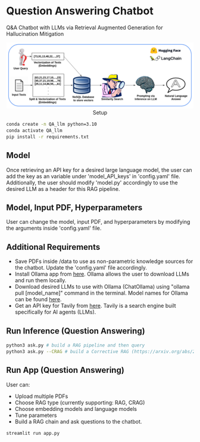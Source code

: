 # Question Answering Chatbot
Q&A Chatbot with LLMs via Retrieval Augmented Generation for Hallucination Mitigation
<p align="center">
  <img src="https://github.com/sjhpark/QuestionAnswering-LLM/blob/master/images/RAG_pipeline.png" width="1000"

## Setup
```bash
conda create -n QA_llm python=3.10
conda activate QA_llm
pip install -r requirements.txt
```

## Model
Once retrieving an API key for a desired large language model, the user can add the key as an variable under 'model_API_keys' in 'config.yaml' file.
Additionally, the user should modify 'model.py' accordingly to use the desired LLM as a header for this RAG pipeline.

## Model, Input PDF, Hyperparameters
User can change the model, input PDF, and hyperparameters by modifying the arguments inside 'config.yaml' file.

## Additional Requirements
- Save PDFs inside /data to use as non-parametric knowledge sources for the chatbot. Update the 'config.yaml' file accordingly.
- Install Ollama app from [here](https://ollama.com/). Ollama allows the user to download LLMs and run them locally.
- Download desired LLMs to use with Ollama (ChatOllama) using "ollama pull [model_name]" command in the terminal. Model names for Ollama can be found [here](https://ollama.com/library).
- Get an API key for Tavily from [here](https://tavily.com/). Tavily is a search engine built specifically for AI agents (LLMs).

## Run Inference (Question Answering)
```bash
python3 ask.py # build a RAG pipeline and then query
python3 ask.py --CRAG # build a Corrective RAG (https://arxiv.org/abs/2401.15884) pipeline and then query
```

## Run App (Question Answering)
User can:
- Upload multiple PDFs
- Choose RAG type (currently supporting: RAG, CRAG)
- Choose embedding models and language models
- Tune parameters
- Build a RAG chain and ask questions to the chatbot.
```bash
streamlit run app.py
```